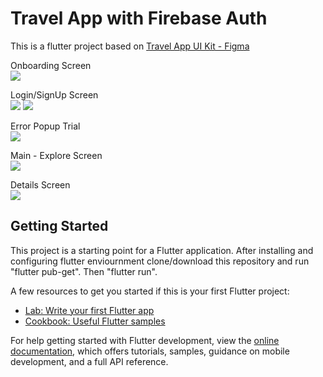 # Travel App with Firebase Auth

This is a flutter project based on  <a href="https://www.figma.com/community/file/1155595414915106802/travel-app-ui-kit-free-download">Travel App UI Kit - Figma</a> 

Onboarding Screen <br>
<img src="https://github.com/iamluckycheema/TravelApp-FirebaseAuth/blob/main/Screenshots/Screenshot_1692116991.png"></img>

Login/SignUp Screen <br>
<img src="https://github.com/iamluckycheema/TravelApp-FirebaseAuth/blob/main/Screenshots/Screenshot_1692116999.png"></img> <img src="https://github.com/iamluckycheema/TravelApp-FirebaseAuth/blob/main/Screenshots/Screenshot_1692117004.png"></img>

Error Popup Trial <br>
<img src="https://github.com/iamluckycheema/TravelApp-FirebaseAuth/blob/main/Screenshots/Screenshot_1692117090.png"></img>

Main - Explore Screen <br>
<img src="https://github.com/iamluckycheema/TravelApp-FirebaseAuth/blob/main/Screenshots/Screenshot_1692161635.png"></img>

Details Screen <br>
<img src="https://github.com/iamluckycheema/TravelApp-FirebaseAuth/blob/main/Screenshots/Screenshot_1692161630.png"></img>

## Getting Started

This project is a starting point for a Flutter application.
After installing and configuring flutter enviournment clone/download this repository and run "flutter pub-get".
Then "flutter run".

A few resources to get you started if this is your first Flutter project:

- [Lab: Write your first Flutter app](https://docs.flutter.dev/get-started/codelab)
- [Cookbook: Useful Flutter samples](https://docs.flutter.dev/cookbook)

For help getting started with Flutter development, view the
[online documentation](https://docs.flutter.dev/), which offers tutorials,
samples, guidance on mobile development, and a full API reference.
